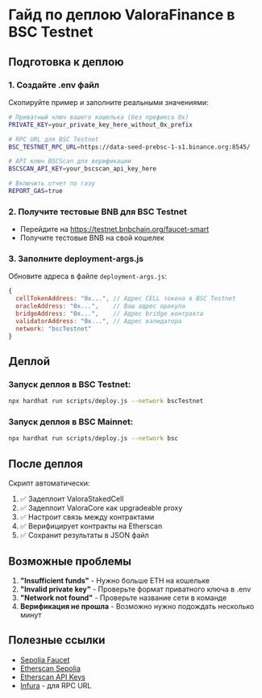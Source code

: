 # Гайд по деплою ValoraFinance в BSC Testnet

## Подготовка к деплою

### 1. Создайте .env файл
Скопируйте пример и заполните реальными значениями:

```bash
# Приватный ключ вашего кошелька (без префикса 0x)
PRIVATE_KEY=your_private_key_here_without_0x_prefix

# RPC URL для BSC Testnet
BSC_TESTNET_RPC_URL=https://data-seed-prebsc-1-s1.binance.org:8545/

# API ключ BSCScan для верификации
BSCSCAN_API_KEY=your_bscscan_api_key_here

# Включить отчет по газу
REPORT_GAS=true
```

### 2. Получите тестовые BNB для BSC Testnet
- Перейдите на https://testnet.bnbchain.org/faucet-smart
- Получите тестовые BNB на свой кошелек

### 3. Заполните deployment-args.js
Обновите адреса в файле `deployment-args.js`:

```javascript
{
  cellTokenAddress: "0x...", // Адрес CELL токена в BSC Testnet
  oracleAddress: "0x...",    // Ваш адрес оракула
  bridgeAddress: "0x...",    // Адрес bridge контракта
  validatorAddress: "0x...", // Адрес валидатора
  network: "bscTestnet"
}
```

## Деплой

### Запуск деплоя в BSC Testnet:
```bash
npx hardhat run scripts/deploy.js --network bscTestnet
```

### Запуск деплоя в BSC Mainnet:
```bash
npx hardhat run scripts/deploy.js --network bsc
```

## После деплоя

Скрипт автоматически:
1. ✅ Задеплоит ValoraStakedCell
2. ✅ Задеплоит ValoraCore как upgradeable proxy
3. ✅ Настроит связь между контрактами
4. ✅ Верифицирует контракты на Etherscan
5. ✅ Сохранит результаты в JSON файл

## Возможные проблемы

1. **"Insufficient funds"** - Нужно больше ETH на кошельке
2. **"Invalid private key"** - Проверьте формат приватного ключа в .env
3. **"Network not found"** - Проверьте название сети в команде
4. **Верификация не прошла** - Возможно нужно подождать несколько минут

## Полезные ссылки

- [Sepolia Faucet](https://sepolia-faucet.pk910.de/)
- [Etherscan Sepolia](https://sepolia.etherscan.io/)
- [Etherscan API Keys](https://etherscan.io/apis)
- [Infura](https://infura.io/) - для RPC URL 